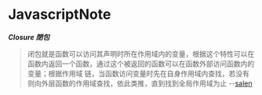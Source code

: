 # JavascriptNote

***Closure 閉包***


>闭包就是函数可以访问其声明时所在作用域内的变量，根据这个特性可以在函数内返回一个函数，通过这个被返回的函数可以在函数外部访问函数内的变量；根据作用域
>链，当函数访问变量时先在自身作用域内查找，若没有则向外层函数的作用域查找，依此类推，直到找到全局作用域为止 --[salen](https://segmentfault.com/u/salen)

 
